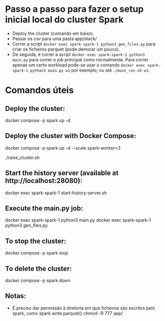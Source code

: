 # Passo a passo para fazer o setup inicial local do cluster Spark

- Deploy the cluster (comando em baixo).
- Passar os csv para uma pasta app/stack/
- Correr a script `docker exec spark-spark-1 python3 gen_files.py` para criar os ficheiros parquet (pode demorar um pouco).
- De seguida, é correr a script `docker exec spark-spark-1 python3 main.py` para correr o job principal como normalmente. Para correr apenas um certo workload pode-se usar o comando `docker exec spark-spark-1 python3 main.py w1` por exemplo, ou até `./main_run.sh w1`.

# Comandos úteis

## Deploy the cluster:
docker compose -p spark up -d

## Deploy the cluster with Docker Compose:
docker compose -p spark up -d --scale spark-worker=3
<!-- ou -->
./raise_cluster.sh

## Start the history server (available at http://localhost:28080):
docker exec spark-spark-1 start-history-server.sh

## Execute the main.py job:
docker exec spark-spark-1 python3 main.py
docker exec spark-spark-1 python3 gen_files.py

## To stop the cluster:
docker compose -p spark stop

## To delete the cluster:
docker compose -p spark down

## Notas:
- É preciso dar permissão à diretoria em que ficheiros são escritos pelo spark, como spark.write.parquet()
chmod -R 777 app/
